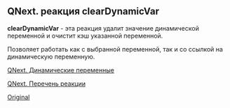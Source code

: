 ## QNext. реакция clearDynamicVar

**clearDynamicVar** - эта реакция удалит значение динамической переменной и очистит кэш указанной переменной.



Позволяет работать как с выбранной переменной, так и со ссылкой на динамическую переменную.



[QNext. Динамические переменные](/docs-test/_export/reactions/dynamicvariable)

[QNext. Перечень реакции](/docs-test/_export/reactions)
  
[Original](https://telegra.ph/QNext-admin-reaction-clearDynamicVariable-05-01)